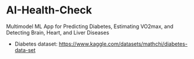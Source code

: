 # AI-Health-Check
Multimodel ML App for Predicting Diabetes, Estimating VO2max, and Detecting Brain, Heart, and Liver Diseases

- Diabetes dataset: https://www.kaggle.com/datasets/mathchi/diabetes-data-set

